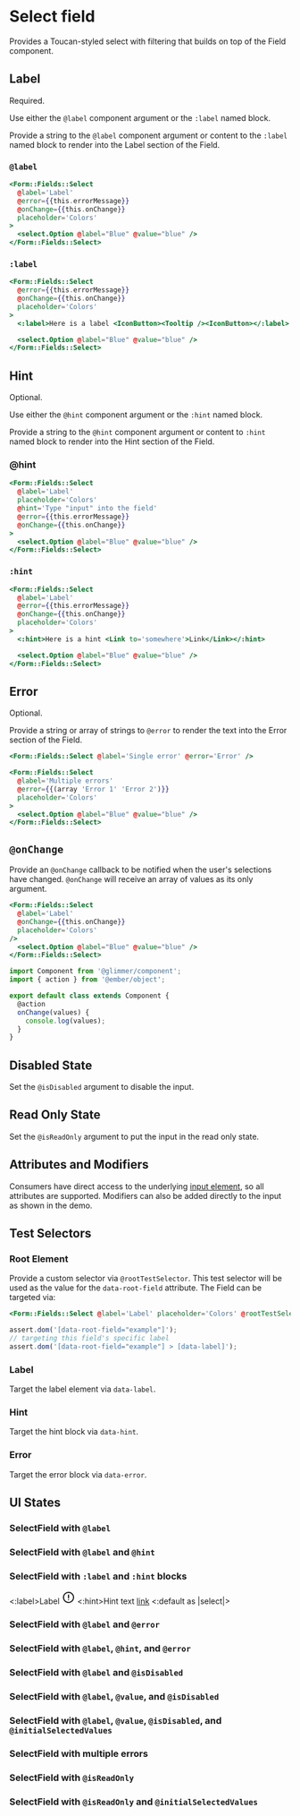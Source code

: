 # Select field

Provides a Toucan-styled select with filtering that builds on top of the Field component.

## Label

Required.

Use either the `@label` component argument or the `:label` named block.

Provide a string to the `@label` component argument or content to the `:label` named block to render into the Label section of the Field.

### `@label`

```hbs
<Form::Fields::Select
  @label='Label' 
  @error={{this.errorMessage}}
  @onChange={{this.onChange}}
  placeholder='Colors'
>
  <select.Option @label="Blue" @value="blue" />
</Form::Fields::Select>
```

### `:label`

```hbs
<Form::Fields::Select
  @error={{this.errorMessage}}
  @onChange={{this.onChange}}
  placeholder='Colors'
>
  <:label>Here is a label <IconButton><Tooltip /><IconButton></:label>

  <select.Option @label="Blue" @value="blue" />
</Form::Fields::Select>
```

## Hint

Optional.

Use either the `@hint` component argument or the `:hint` named block.

Provide a string to the `@hint` component argument or content to `:hint` named block to render into the Hint section of the Field.

### @hint

```hbs
<Form::Fields::Select
  @label='Label' 
  placeholder='Colors'
  @hint='Type "input" into the field'
  @error={{this.errorMessage}}
  @onChange={{this.onChange}}
>
  <select.Option @label="Blue" @value="blue" />
</Form::Fields::Select>
```

### `:hint`

```hbs
<Form::Fields::Select
  @label='Label' 
  @error={{this.errorMessage}}
  @onChange={{this.onChange}}
  placeholder='Colors'
>
  <:hint>Here is a hint <Link to='somewhere'>Link</Link></:hint>

  <select.Option @label="Blue" @value="blue" />
</Form::Fields::Select>
```

## Error

Optional.

Provide a string or array of strings to `@error` to render the text into the Error section of the Field.

```hbs
<Form::Fields::Select @label='Single error' @error='Error' />
```

```hbs
<Form::Fields::Select
  @label='Multiple errors'
  @error={{(array 'Error 1' 'Error 2')}}
  placeholder='Colors'
>
  <select.Option @label="Blue" @value="blue" />
</Form::Fields::Select>
```

## `@onChange`

Provide an `@onChange` callback to be notified when the user's selections have changed. 
`@onChange` will receive an array of values as its only argument. 

```hbs
<Form::Fields::Select
  @label='Label' 
  @onChange={{this.onChange}}
  placeholder='Colors'
/>
  <select.Option @label="Blue" @value="blue" />
</Form::Fields::Select>
```

```js
import Component from '@glimmer/component';
import { action } from '@ember/object';

export default class extends Component {
  @action
  onChange(values) {
    console.log(values);
  }
}
```

## Disabled State

Set the `@isDisabled` argument to disable the input.

## Read Only State

Set the `@isReadOnly` argument to put the input in the read only state.

## Attributes and Modifiers

Consumers have direct access to the underlying [input element](https://developer.mozilla.org/en-US/docs/Web/HTML/Element/input), so all attributes are supported. 
Modifiers can also be added directly to the input as shown in the demo.

## Test Selectors

### Root Element

Provide a custom selector via `@rootTestSelector`. 
This test selector will be used as the value for the `data-root-field` attribute. 
The Field can be targeted via:

```hbs
<Form::Fields::Select @label='Label' placeholder='Colors' @rootTestSelector='example' />
```

```js
assert.dom('[data-root-field="example"]');
// targeting this field's specific label
assert.dom('[data-root-field="example"] > [data-label]');
```

### Label

Target the label element via `data-label`.

### Hint

Target the hint block via `data-hint`.

### Error

Target the error block via `data-error`.

## UI States

### SelectField with `@label`

<div class='mb-4 w-64'>
  <Form::Fields::Select @label='Label' placeholder='Colors' as |select|>
    <select.Option @label="Blue" @value="blue" />
    <select.Option @label="Green" @value="green" />
    <select.Option @label="Yellow" @value="yellow" />
  </Form::Fields::Select>
</div>

### SelectField with `@label` and `@hint`

<div class='mb-4 w-64'>
  <Form::Fields::Select
    @label='Label'
    @hint='With hint text'
    placeholder='Colors'
    as |select|
  >
    <select.Option @label="Blue" @value="blue" />
    <select.Option @label="Green" @value="green" />
    <select.Option @label="Yellow" @value="yellow" />
  </Form::Fields::Select>
</div>

### SelectField with `:label` and `:hint` blocks

<div class='mb-4 w-64'>
  <Form::Fields::Select placeholder='Colors'>
    <:label>Label <svg class="inline" xmlns="http://www.w3.org/2000/svg" width="24" height="24" stroke="currentColor" viewBox="0 0 24 24"><path d="M12 3a9 9 0 11-6.364 2.636A8.972 8.972 0 0112 3zm0 4.7v5.2m0 3.39v.01" fill="none" stroke-linecap="round" stroke-linejoin="round" stroke-width="2"></path></svg></:label>
    <:hint>Hint text <a href="https://www.crowdstrike.com/">link</a></:hint>
    <:default as |select|>
      <select.Option @label="Blue" @value="blue" />
      <select.Option @label="Green" @value="green" />
      <select.Option @label="Yellow" @value="yellow" />
    </:default>
  </Form::Fields::Select>
</div>

### SelectField with `@label` and `@error`

<div class='mb-4 w-64'>
  <Form::Fields::Select
    @label='Label' 
    @error='With error text'
    placeholder='Colors'
    as |select|
  >
    <select.Option @label="Blue" @value="blue" />
    <select.Option @label="Green" @value="green" />
    <select.Option @label="Yellow" @value="yellow" />
  </Form::Fields::Select>
</div>

### SelectField with `@label`, `@hint`, and `@error`

<div class='mb-4 w-64'>
  <Form::Fields::Select
    @label='Label' 
    @hint='With hint text'
    @error='With error text'
    placeholder='Colors'
    as |select|
  >
    <select.Option @label="Blue" @value="blue" />
    <select.Option @label="Green" @value="green" />
    <select.Option @label="Yellow" @value="yellow" />
  </Form::Fields::Select>
</div>

### SelectField with `@label` and `@isDisabled`

<div class='mb-4 w-64'>
  <Form::Fields::Select
    @label='Label' placeholder='Colors'
    @initialSelectedValues={{array "blue"}}
    @isDisabled={{true}}
    placeholder='Colors'
  as |select|>
    <select.Option @label="Blue" @value="blue" />
    <select.Option @label="Green" @value="green" />
    <select.Option @label="Yellow" @value="yellow" />
  </Form::Fields::Select>
</div>


### SelectField with `@label`, `@value`, and `@isDisabled`

<div class='mb-4 w-64'>
  <Form::Fields::Select
    @label='Label' 
    @isDisabled={{true}}
    placeholder='Colors'
  as |select|>
    <select.Option @label="Blue" @value="blue" />
    <select.Option @label="Green" @value="green" />
    <select.Option @label="Yellow" @value="yellow" />
  </Form::Fields::Select>
</div>

### SelectField with `@label`, `@value`, `@isDisabled`, and `@initialSelectedValues`

<div class='mb-4 w-64'>
  <Form::Fields::Select
    @label='Label' 
    @initialSelectedValues={{array "blue"}}
    @isDisabled={{true}}
    placeholder='Colors'
  as |select|>
    <select.Option @label="Blue" @value="blue" />
    <select.Option @label="Green" @value="green" />
    <select.Option @label="Yellow" @value="yellow" />
  </Form::Fields::Select>
</div>

### SelectField with multiple errors

<div class='mb-4 w-64'>
  <Form::Fields::Select
    @label='Label' 
    placeholder='Colors'
    @error={{(array 'With error 1' 'With error 2' 'With error 3')}}
  as |select|>
    <select.Option @label="Blue" @value="blue" />
    <select.Option @label="Green" @value="green" />
    <select.Option @label="Yellow" @value="yellow" />
  </Form::Fields::Select>
</div>

### SelectField with `@isReadOnly`

<div class='mb-4 w-64'>
  <Form::Fields::Select
    @label='Label' 
    placeholder='Colors'
    @isReadOnly={{true}}
  as |select|>
    <select.Option @label="Blue" @value="blue" />
    <select.Option @label="Green" @value="green" />
    <select.Option @label="Yellow" @value="yellow" />
  </Form::Fields::Select>
</div>

### SelectField with `@isReadOnly` and `@initialSelectedValues`

<div class='mb-4 w-64'>
  <Form::Fields::Select
    @label='Label' 
    placeholder='Colors'
    @isReadOnly={{true}}
    @initialSelectedValues={{array "blue"}}
  as |select|>
    <select.Option @label="Blue" @value="blue" />
    <select.Option @label="Green" @value="green" />
    <select.Option @label="Yellow" @value="yellow" />
  </Form::Fields::Select>
</div>
